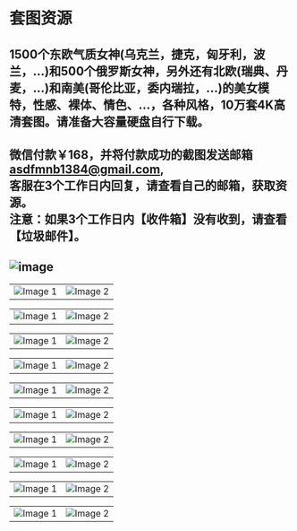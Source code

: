 # 套图资源
1500个东欧气质女神(乌克兰，捷克，匈牙利，波兰，...)和500个俄罗斯女神，另外还有北欧(瑞典、丹
麦，...)和南美(哥伦比亚，委内瑞拉，...)的美女模特，性感、裸体、情色、...，各种风格，10万套4K高清套图。请准备大容量硬盘自行下载。<br>
-----------------------------------------------------------------------------------
微信付款￥168，并将付款成功的截图发送邮箱<br>
asdfmnb1384@gmail.com,<br>
客服在3个工作日内回复，请查看自己的邮箱，获取资源。<br>
注意：如果3个工作日内【收件箱】没有收到，请查看【垃圾邮件】。
-----------------------------------------------------------------------------------
![image](https://github.com/anny106/ighost/blob/main/ImagesFolder/0001.jpg)
-----------------------------------------------------------------------------------
<table>
  <tr>
    <td><img src="https://github.com/anny106/ighost/blob/main/ImagesFolder/d%20(1).jpg" alt="Image 1"></td>
    <td><img src="https://github.com/anny106/ighost/blob/main/ImagesFolder/d%20(2).jpg" alt="Image 2"></td>
  </tr>
</table>
<table>
  <tr>
    <td><img src="https://github.com/anny106/ighost/blob/main/ImagesFolder/d%20(3).jpg" alt="Image 1"></td>
    <td><img src="https://github.com/anny106/ighost/blob/main/ImagesFolder/d%20(4).jpg" alt="Image 2"></td>
  </tr>
</table>
<table>
  <tr>
    <td><img src="https://github.com/anny106/ighost/blob/main/ImagesFolder/d004.jpg" alt="Image 1"></td>
    <td><img src="https://github.com/anny106/ighost/blob/main/ImagesFolder/d%20(6).jpg" alt="Image 2"></td>
  </tr>
</table>
<table>
  <tr>
    <td><img src="https://github.com/anny106/ighost/blob/main/ImagesFolder/d%20(7).jpg" alt="Image 1"></td>
    <td><img src="https://github.com/anny106/ighost/blob/main/ImagesFolder/d%20(8).jpg" alt="Image 2"></td>
  </tr>
</table>
<table>
  <tr>
    <td><img src="https://github.com/anny106/ighost/blob/main/ImagesFolder/d%20(9).jpg" alt="Image 1"></td>
    <td><img src="https://github.com/anny106/ighost/blob/main/ImagesFolder/d%20(10).jpg" alt="Image 2"></td>
  </tr>
</table>
<table>
  <tr>
    <td><img src="https://github.com/anny106/ighost/blob/main/ImagesFolder/d%20(11).jpg" alt="Image 1"></td>
    <td><img src="https://github.com/anny106/ighost/blob/main/ImagesFolder/d%20(12).jpg" alt="Image 2"></td>
  </tr>
</table>
<table>
  <tr>
    <td><img src="https://github.com/anny106/ighost/blob/main/ImagesFolder/d%20(13).jpg" alt="Image 1"></td>
    <td><img src="https://github.com/anny106/ighost/blob/main/ImagesFolder/d%20(14).jpg" alt="Image 2"></td>
  </tr>
</table>
<table>
  <tr>
    <td><img src="https://github.com/anny106/ighost/blob/main/ImagesFolder/d%20(15).jpg" alt="Image 1"></td>
    <td><img src="https://github.com/anny106/ighost/blob/main/ImagesFolder/d%20(16).jpg" alt="Image 2"></td>
  </tr>
</table>
<table>
  <tr>
    <td><img src="https://github.com/anny106/ighost/blob/main/ImagesFolder/d%20(17).jpg" alt="Image 1"></td>
    <td><img src="https://github.com/anny106/ighost/blob/main/ImagesFolder/d%20(18).jpg" alt="Image 2"></td>
  </tr>
</table>
<table>
  <tr>
    <td><img src="https://github.com/anny106/ighost/blob/main/ImagesFolder/d%20(19).jpg" alt="Image 1"></td>
    <td><img src="https://github.com/anny106/ighost/blob/main/ImagesFolder/d%20(20).jpg" alt="Image 2"></td>
  </tr>
</table>
















